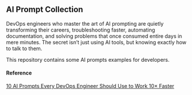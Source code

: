 ## AI Prompt Collection

DevOps engineers who master the art of AI prompting are quietly transforming their careers, troubleshooting faster, automating documentation, and solving problems that once consumed entire days in mere minutes. The secret isn’t just using AI tools, but knowing exactly how to talk to them. 

This repository contains some AI prompts examples for developers.

#### Reference
[10 AI Prompts Every DevOps Engineer Should Use to Work 10× Faster](https://medium.com/@osomudeyazudonu/10-ai-prompts-every-devops-engineer-should-use-to-work-10-faster-3474ac59ffc1)